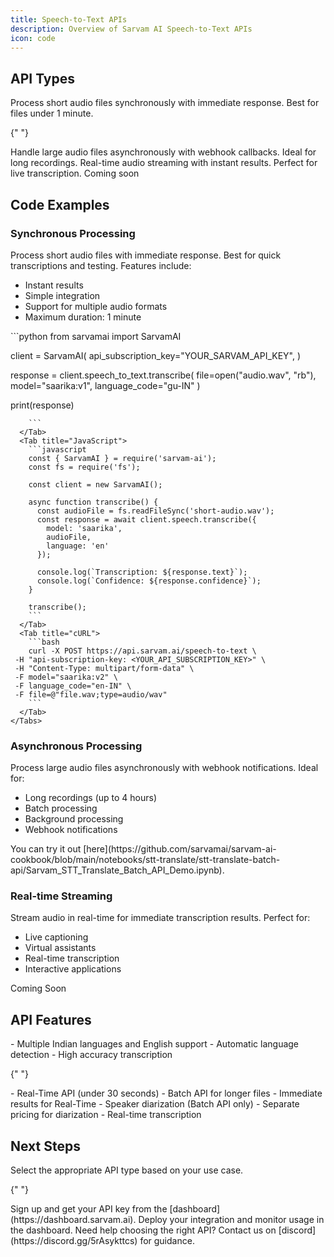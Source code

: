 ```yaml
---
title: Speech-to-Text APIs
description: Overview of Sarvam AI Speech-to-Text APIs
icon: code
---
```


## API Types

<CardGroup cols={3}>
  <Card title="Real-time API" icon="bolt" color="#00aa55">
    Process short audio files synchronously with immediate response. Best for
    files under 1 minute.
  </Card>

{" "}

<Card title="Batch API" icon="inbox" color="#0062ff">
  Handle large audio files asynchronously with webhook callbacks. Ideal for long
  recordings.
</Card>

  <Card title="Streaming API" icon="wave-square" color="#da62c4">
    Real-time audio streaming with instant results. Perfect for live
    transcription.
    <Note>Coming soon</Note>
  </Card>
</CardGroup>

## Code Examples

<Tabs>
  <Tab title="Real-time API">
    <div className="mb-8">
      <h3>Synchronous Processing</h3>
      <p>
        Process short audio files with immediate response. Best for quick transcriptions and testing.
        Features include:
      </p>
      <ul>
        <li>Instant results</li>
        <li>Simple integration</li>
        <li>Support for multiple audio formats</li>
        <li>Maximum duration: 1 minute</li>
      </ul>
    </div>
    <Tabs>
      <Tab title="Python">
        ```python
        from sarvamai import SarvamAI

client = SarvamAI(
api_subscription_key="YOUR_SARVAM_API_KEY",
)

response = client.speech_to_text.transcribe(
file=open("audio.wav", "rb"),
model="saarika:v1",
language_code="gu-IN"
)

print(response)

        ```
      </Tab>
      <Tab title="JavaScript">
        ```javascript
        const { SarvamAI } = require('sarvam-ai');
        const fs = require('fs');

        const client = new SarvamAI();

        async function transcribe() {
          const audioFile = fs.readFileSync('short-audio.wav');
          const response = await client.speech.transcribe({
            model: 'saarika',
            audioFile,
            language: 'en'
          });

          console.log(`Transcription: ${response.text}`);
          console.log(`Confidence: ${response.confidence}`);
        }

        transcribe();
        ```
      </Tab>
      <Tab title="cURL">
        ```bash
        curl -X POST https://api.sarvam.ai/speech-to-text \
     -H "api-subscription-key: <YOUR_API_SUBSCRIPTION_KEY>" \
     -H "Content-Type: multipart/form-data" \
     -F model="saarika:v2" \
     -F language_code="en-IN" \
     -F file=@"file.wav;type=audio/wav"
        ```
      </Tab>
    </Tabs>

  </Tab>

  <Tab title="Batch API">
    <div className="mb-8">
      <h3>Asynchronous Processing</h3>
      <p>
        Process large audio files asynchronously with webhook notifications. Ideal for:
      </p>
      <ul>
        <li>Long recordings (up to 4 hours)</li>
        <li>Batch processing</li>
        <li>Background processing</li>
        <li>Webhook notifications</li>
      </ul>
    </div>
        <Note> You can try it out [here](https://github.com/sarvamai/sarvam-ai-cookbook/blob/main/notebooks/stt-translate/stt-translate-batch-api/Sarvam_STT_Translate_Batch_API_Demo.ipynb).</Note>

  </Tab>

  <Tab title="Streaming API">
    <div className="mb-8">
      <h3>Real-time Streaming</h3>
      <p>
        Stream audio in real-time for immediate transcription results. Perfect for:
      </p>
      <ul>
        <li>Live captioning</li>
        <li>Virtual assistants</li>
        <li>Real-time transcription</li>
        <li>Interactive applications</li>
      </ul>
    </div>
    <Note> Coming Soon </Note>
  </Tab>
</Tabs>

## API Features

<CardGroup cols={2}>
  <Card title="Language Support" icon="language">
    - Multiple Indian languages  and English support 
    - Automatic language detection
    - High accuracy transcription
  </Card>

{" "}

<Card title="API Types" icon="server">
  - Real-Time API (under 30 seconds) - Batch API for longer files - Immediate
  results for Real-Time
</Card>

  <Card title="Advanced Features" icon="wand-magic-sparkles">
    - Speaker diarization (Batch API only) 
    - Separate pricing for diarization 
    - Real-time transcription
  </Card>
</CardGroup>

## Next Steps

<Steps>
  <Step title="Choose Your API">
    Select the appropriate API type based on your use case.
  </Step>

{" "}

<Step title="Get API Key">
  Sign up and get your API key from the
  [dashboard](https://dashboard.sarvam.ai).
</Step>

  <Step title="Go Live">
    Deploy your integration and monitor usage in the dashboard.
  </Step>
</Steps>

<Note>
  Need help choosing the right API? Contact us on
  [discord](https://discord.gg/5rAsykttcs) for guidance.
</Note>
